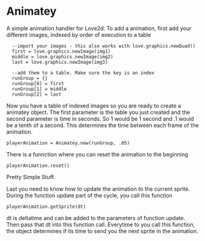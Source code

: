 # Animatey
A simple animation handler for Love2d.
To add a animation, first add your different images, indexed by order of execution to a table
```
  --import your images - this also works with love.graphics.newQuad()
  first = love.graphics.newImage(img1)
  middle = love.graphics.newImage(img2)
  last = love.graphics.newImage(img3)
  
  --add them to a table. Make sure the key is an index
  runGroup = {}
  runGroup[0] = first
  runGroup[1] = middle
  runGroup[2] = last
```
Now you have a table of indexed images so you are ready to create a animatey object.
The first parameter is the table you just created and the second parameter is time in seconds. 
So 1 would be 1 second and .1 would be a tenth of a second. This determines the time between each frame of the animation.
```
playerAnimation = Animatey.new(runGroup, .05)
```
There is a funnction where you can reset the animation to the beginning
```
playerAnimation.reset()
```
Pretty Simple Stuff.
    
Last you need to know how to update the animation to the current sprite.
During the function update part of the cycle, you call this function
```
playerAnimation.getSprite(dt)
```
dt is deltatime and can be added to the parameters of function update. Then pass that dt into this function call.
Everytime to you call this function, the object determines if its time to send you the next sprite in the animation.
